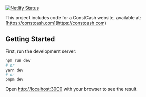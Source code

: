 [![Netlify Status](https://api.netlify.com/api/v1/badges/6878a532-83b7-4323-a630-906f3658713b/deploy-status)](https://app.netlify.com/sites/marvelous-caramel-b412ab/deploys)

This project includes code for a ConstCash website, available at: [https://constcash.com](https://constcash.com)

## Getting Started

First, run the development server:

```bash
npm run dev
# or
yarn dev
# or
pnpm dev
```

Open [http://localhost:3000](http://localhost:3000) with your browser to see the result.
